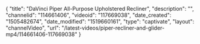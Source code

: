 {
    "title": "DaVinci Piper All-Purpose Upholstered Recliner",
    "description": "",
    "channelid": "114661406",
    "videoid": "117669038",
    "date_created": "1505482674",
    "date_modified": "1519660161",
    "type": "captivate",
    "layout": "channelVideo",
    "url": "\/latest-videos\/piper-recliner-and-glider-mp4\/114661406-117669038"
}